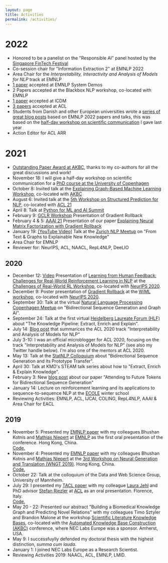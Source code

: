 ```yaml
---
layout: page
title: Activities
permalink: /activities/
---
```


# 2022
* Honored to be a panelist on the "Responsible AI" panel hosted by the <a href="https://www.fintechfestival.sg/">Singapore FinTech Festival</a>
* Co-session chair for "Information Extraction 2" at EMNLP 2022
* Area Chair for the <i>Interpretability, Interactivity and Analysis of Models for NLP</i> track at EMNLP
* <a href="publications/">1 paper</a> accepted at EMNLP System Demos
* 2 Papers accepted at the Blackbox NLP workshop, co-located with EMNLP
* <a href="publications/">1 paper</a> accepted at ICDM
* <a href="publications/">3 papers</a> accepted at ACL
* Students from Danish and other European universities wrote a <a href="https://nlpnorth.github.io/content/emnlp-2021-blogs.html">series of great blog posts</a> based on EMNLP 2022 papers and talks, this was based on the <a href="https://en.itu.dk/Research/PhD-Programme/PhD-Courses/PhD-courses-2021/PhD-Course---Communicating-State-of-the-art-NLP-Research-to-a-Broader-Audience">half-day workshop on scientific communication</a> I gave last year
* Action Editor for ACL ARR

# 2021
* <a href="https://www.akbc.ws/2021/awards/">Outstanding Paper Award at AKBC</a>, thanks to my co-authors for all the great discussions and work!
* November 18: I will give a half-day workshop on scientific communication for a <a href="https://en.itu.dk/Research/PhD-Programme/PhD-Courses/PhD-courses-2021/PhD-Course---Communicating-State-of-the-art-NLP-Research-to-a-Broader-Audience">PhD course at the University of Copenhagen</a>
* October 8: Invited talk at the <a href="https://xgml.github.io/">Explaining Graph-Based Machine Learning Workshop</a>, co-located with <a href="https://www.akbc.ws/2021/">AKBC</a>
* August 6: Invited talk at the <a href="http://structuredprediction.github.io/SPNLP21/schedule/">5th Workshop on Structured Prediction for NLP</a>, co-located with <a href="https://2021.aclweb.org/">ACL 21</a>
* April 8: Talk at <a href="https://python.geekle.us/agenda">Python for ML and AI Summit</a>
* February 9: <a href="https://sites.google.com/view/gclr2021/accepted-papers">GCLR Workshop</a> Presentation of Gradient Rollback
* February 4 & 5: <a href="https://aaai.org/Conferences/AAAI-21/">AAAI 21</a> Presentation of our paper <a href="https://arxiv.org/abs/2010.05516">Explaining Neural Matrix Factorization with Gradient Rollback</a>
* January 19: <a href="https://www.youtube.com/watch?v=6UeOwHtBF_0&feature=youtu.be">[YouTube Video]</a> Talk at the <a href="https://www.meetup.com/NLP-Zurich/events/275560462/">Zurich NLP Meetup</a> on "From Text & Graphs to Explainable New Knowledge"
* Area Chair for EMNLP
* Reviewer for: NeurIPS, ACL, NAACL, RepL4NLP, DeeLIO

## 2020
* December 12: <a href="https://slideslive.com/38943164">Video</a> Presentation of <a href="https://arxiv.org/abs/2011.02511">Learning from Human Feedback: Challenges for Real-World Reinforcement Learning in NLP</a> at the <a href="https://sites.google.com/view/neurips2020rwrl">Challenges of Real-World RL Workshop</a>, co-located with <a href="https://neurips.cc/">NeurIPS 2020</a>.
* December 9: Poster presentation of <a href="https://arxiv.org/abs/2010.05516">Gradient Rollback</a> at the <a href="https://wimlworkshop.org/neurips2020/">WiML workshop</a>, co-located with <a href="https://neurips.cc/">NeurIPS 2020</a>.
* September 30: Talk at the virtual <a href="https://www.meetup.com/Natural-Language-Processing-Copenhagen-Meetup/events/268319728/">Natural Language Processing Copenhagen Meetup</a> on "Bidirectional Sequence Generation and Graph AI".
* September 24: Talk at the first virtual <a href="https://www.heidelberg-laureate-forum.org/">Heidelberg Laureate Forum (HLF)</a> about "The Knowledge Pipeline: Extract, Enrich and Explain".
* July 14: <a href="https://medium.com/@lawrence.carolin/interpretability-and-analysis-of-models-for-nlp-e6b977ac1dc6?source=friends_link&sk=02f3219600aebb081169e58354ff4b39">Blog post</a> that summarices the ACL 2020 track "Interpretability and Analysis of Models for NLP"
* July 3-10: I was an official microblogger for ACL 2020, focusing on the track "Interpretability and Analysis of Models for NLP" (see also my Twitter handle below). I'm also one of the mentors at ACL 2020.
* May 13: Talk at the <a href="https://www.cl.uni-heidelberg.de/colloquium/statnlp/">StatNLP Colloquium</a> about "Bidirectional Sequence Generation and its Prototype Transfer".
* April 30: Talk at KMD's STEAM talk series about how to "Extract, Enrich & Explain Knowledge".
* February 3: New <a href="https://www.neclab.eu/blog/attending-to-future-tokens-for-bidirectional-sequence-generation">blog post</a> about our paper "Attending to Future Tokens for Bidirectional Sequence Generation"
* January 14: Lecture on reinforcement learning and its applications to sequence-to-sequence NLP at the <a href="https://ecole-itn.eu/">ECOLE</a> winter school
* Reviewing Activities: EMNLP, ACL, IJCAI, COLING, RepL4NLP, AAAI & Area Chair for EACL


## 2019
* November 5: Presented my <a href='https://www.aclweb.org/anthology/D19-1001.pdf'>EMNLP paper</a> with my colleagues Bhushan Kotnis and <a href='http://www.matlog.net/'>Mathias Niepert</a> at <a href='https://sites.google.com/view/wngt19/home'>EMNLP</a> as the first oral presentation of the conference. Hong Kong, China.<br/> <a href='https://github.com/carolinlawrence/BiSon'>Code.</a>
* November 4: Presented my <a href='https://www.aclweb.org/anthology/D19-1001.pdf'>EMNLP paper</a> with my colleagues Bhushan Kotnis and <a href='http://www.matlog.net/'>Mathias Niepert</a> at the <a href='https://sites.google.com/view/wngt19/home'>3rd Workshop on Neural Generation and Translation (WNGT 2019)</a>. Hong Kong, China.<br/> <a href='https://github.com/carolinlawrence/BiSon'>Code.</a>
* October 22: Talk at the colloquium of the Data and Web Science Group, University of Mannheim.
* July 29: I presented my <a href='https://www.transacl.org/ojs/index.php/tacl/article/view/1594'>TACL paper</a> with my colleague <a href='https://www.cl.uni-heidelberg.de/~jehl/'>Laura Jehl</a> and PhD advisor <a href='http://www.cl.uni-heidelberg.de/~riezler/'>Stefan Riezler</a> at <a href='http://www.acl2019.org/EN/index.xhtml'>ACL</a> as an oral presentation. Florence, Italy. <br/><a href='https://github.com/carolinlawrence/nematus'>Code.</a> <!--<a href='material/'>Slides.</a>-->
* May 20 - 22: Presented our abstract "Building a Biomedical Knowledge Graph and Predicting Novel Relations" with my colleagues Timo Sztyler and Brandon Malone at the workshop <a href="https://sites.google.com/view/akbc-sci/home">Scientific Literature Knowledge Bases</a>, co-located with the <a href='https://www.akbc.ws/2019/'>Automated Knowledge Base Construction (AKBC)</a> conference, where NEC Labs Europe was a sponsor. Amherst, USA.
* May 9: I successfuylly defended my doctoral thesis with the highest distinction, <i>summa cum lauda</i>.
* January 1: I joined NEC Labs Europe as a Research Scientist.
* Reviewing Activities 2019: NAACL, ACL, EMNLP, LMID.

<!--- <a href=''></a> --->

<!--Other years-->
